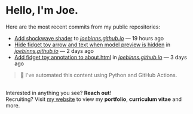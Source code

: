 # Hello, I'm Joe.
Here are the most recent commits from my public repositories:<br>
<!--activity_section_start-->
- [Add shockwave shader](https://github.com/joebinns/joebinns.github.io/commit/81bdc8f253c16187110a999100c6b691c1f4eb3f) to [*joebinns.github.io*](https://github.com/joebinns/joebinns.github.io) — 19 hours ago
- [Hide fidget toy arrow and text when model preview is hidden](https://github.com/joebinns/joebinns.github.io/commit/ee9b758cb81c707e5b7164dbb16814c223cf60fd) in [*joebinns.github.io*](https://github.com/joebinns/joebinns.github.io) — 2 days ago
- [Add fidget toy annotation to about.html](https://github.com/joebinns/joebinns.github.io/commit/1ecce69b9db15da960151f4b7de5ea66286e0287) in [*joebinns.github.io*](https://github.com/joebinns/joebinns.github.io) — 3 days ago
<!--activity_section_end-->
> 🚀 I've automated this content using Python  and GitHub Actions.

<br>Interested in anything you see? **Reach out**!<br>
Recruiting? Visit [my website](https://joebinns.com/) to view my **portfolio**, **curriculum vitae** and more.

